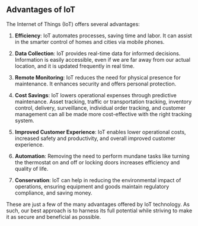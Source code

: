 ## Advantages of IoT
The Internet of Things (IoT) offers several advantages:

1. **Efficiency**: IoT automates processes, saving time and labor. It can assist in the smarter control of homes and cities via mobile phones.

2. **Data Collection**: IoT provides real-time data for informed decisions. Information is easily accessible, even if we are far away from our actual location, and it is updated frequently in real time.

3. **Remote Monitoring**: IoT reduces the need for physical presence for maintenance. It enhances security and offers personal protection.

4. **Cost Savings**: IoT lowers operational expenses through predictive maintenance. Asset tracking, traffic or transportation tracking, inventory control, delivery, surveillance, individual order tracking, and customer management can all be made more cost-effective with the right tracking system.

5. **Improved Customer Experience**: IoT enables lower operational costs, increased safety and productivity, and overall improved customer experience.

6. **Automation**: Removing the need to perform mundane tasks like turning the thermostat on and off or locking doors increases efficiency and quality of life.

7. **Conservation**: IoT can help in reducing the environmental impact of operations, ensuring equipment and goods maintain regulatory compliance, and saving money.

These are just a few of the many advantages offered by IoT technology. As such, our best approach is to harness its full potential while striving to make it as secure and beneficial as possible.

